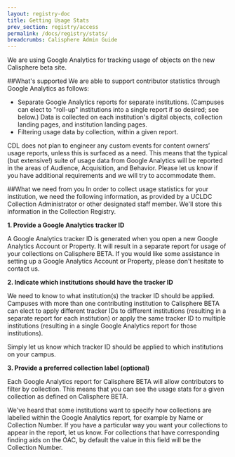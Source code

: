 ```yaml
---
layout: registry-doc
title: Getting Usage Stats
prev_section: registry/access
permalink: /docs/registry/stats/
breadcrumbs: Calisphere Admin Guide
---
```

We are using Google Analytics for tracking usage of objects on the new Calisphere beta site.

##What's supported
We are able to support contributor statistics through Google Analytics as follows:

+ Separate Google Analytics reports for separate institutions. (Campuses can elect to "roll-up" institutions into a single report if so desired; see below.) Data is collected on each institution's digital objects, collection landing pages, and institution landing pages.
+ Filtering usage data by collection, within a given report.

CDL does not plan to engineer any custom events for content owners’ usage reports, unless this is surfaced as a need. This means that the typical (but extensive!) suite of usage data from Google Analytics will be reported in the areas of Audience, Acquisition, and Behavior. Please let us know if you have additional requirements and we will try to accommodate them.

##What we need from you
In order to collect usage statistics for your institution, we need the following information, as provided by a UCLDC Collection Administrator or other designated staff member. We'll store this information in the Collection Registry.

**1. Provide a Google Analytics tracker ID**

A Google Analytics tracker ID is generated when you open a new Google Analytics Account or Property. It will result in a separate report for usage of your collections on Calisphere BETA. If you would like some assistance in setting up a Google Analytics Account or Property, please don't hesitate to contact us.

**2. Indicate which institutions should have the tracker ID**

We need to know to what institution(s) the tracker ID should be applied. Campuses with more than one contributing institution to Calisphere BETA can elect to apply different tracker IDs to different institutions (resulting in a separate report for each institution) or apply the same tracker ID to multiple institutions (resulting in a single Google Analytics report for those institutions).

Simply let us know which tracker ID should be applied to which institutions on your campus.

**3. Provide a preferred collection label (optional)**

Each Google Analytics report for Calisphere BETA will allow contributors to filter by collection. This means that you can see the usage stats for a given collection as defined on Calisphere BETA.

We've heard that some institutions want to specify how collections are labelled within the Google Analytics report, for example by Name or Collection Number. If you have a particular way you want your collections to appear in the report, let us know. For collections that have corresponding finding aids on the OAC, by default the value in this field will be the Collection Number.
